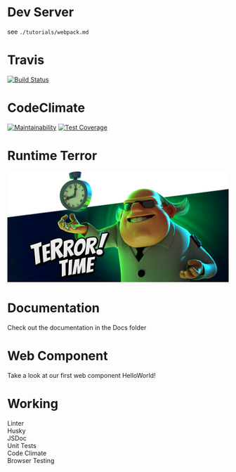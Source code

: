 # Dev Server
see `./tutorials/webpack.md`

# Travis
[![Build Status](https://travis-ci.com/ucsd-cse112/team9-webcomponent.svg?token=SYYH9pqzsbfveDCnEAbx&branch=valentin)](https://travis-ci.com/ucsd-cse112/team9-webcomponent)

# CodeClimate
[![Maintainability](https://api.codeclimate.com/v1/badges/01d9ca099423c56d223d/maintainability)](https://codeclimate.com/repos/5cc220fa4a01b954d700d805/maintainability)
[![Test Coverage](https://api.codeclimate.com/v1/badges/01d9ca099423c56d223d/test_coverage)](https://codeclimate.com/repos/5cc220fa4a01b954d700d805/test_coverage)

# Runtime Terror
![](images/time_terror.png)

# Documentation
Check out the documentation in the Docs folder

# Web Component
Take a look at our first web component HelloWorld!

# Working

Linter  
Husky  
JSDoc  
Unit Tests  
Code Climate  
Browser Testing  